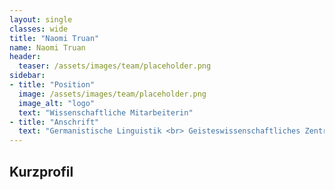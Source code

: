 ```yaml
---
layout: single
classes: wide
title: "Naomi Truan"
name: Naomi Truan
header:
  teaser: /assets/images/team/placeholder.png
sidebar:
- title: "Position"
  image: /assets/images/team/placeholder.png
  image_alt: "logo"
  text: "Wissenschaftliche Mitarbeiterin"
- title: "Anschrift"
  text: "Germanistische Linguistik <br> Geisteswissenschaftliches Zentrum <br> Beethovenstraße 15, Raum 1412 <br> 04107 Leipzig"
---
```


## Kurzprofil